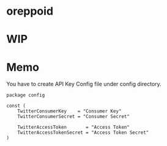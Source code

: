 # oreppoid

# WIP

# Memo

You have to create API Key Config file under config directory.

```
package config

const (
	TwitterConsumerKey    = "Consumer Key"
	TwitterConsumerSecret = "Consumer Secret"

	TwitterAccessToken       = "Access Token"
	TwitterAccessTokenSecret = "Access Token Secret"
)
```
